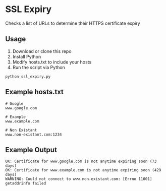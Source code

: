# SSL Expiry
Checks a list of URLs to determine their HTTPS certificate expiry

## Usage
1. Download or clone this repo
2. Install Python
3. Modify hosts.txt to include your hosts
4. Run the script via Python

``` 
python ssl_expiry.py
```

## Example hosts.txt
```
# Google
www.google.com

# Example
www.example.com

# Non Existant
www.non-existant.com:1234
```

## Example Output
```
OK: Certificate for www.google.com is not anytime expiring soon (73 days)
OK: Certificate for www.example.com is not anytime expiring soon (429 days)
WARNING: Could not connect to www.non-existant.com: [Errno 11001] getaddrinfo failed
```
